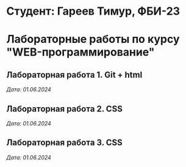 # Студент: Гареев Тимур, ФБИ-23

# Лабораторные работы по курсу "WEB-программирование"

## Лабораторная работа 1. Git + html

*Дата: 01.06.2024*

## Лабораторная работа 2. CSS

*Дата: 01.06.2024*

## Лабораторная работа 3. CSS

*Дата: 01.06.2024*
